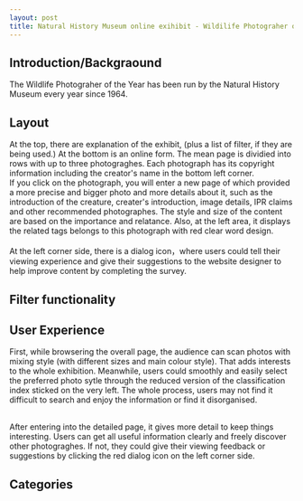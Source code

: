 ```yaml
---
layout: post
title: Natural History Museum online exihibit - Wildilife Photograher of The Year
---
```


## Introduction/Backgraound
The Wildlife Photograher of the Year has been run by the Natural History Museum every year since 1964.

## Layout
At the top, there are explanation of the exhibit, (plus a list of filter, if they are being used.) At the bottom is an online form. 
The mean page is dividied into rows with up to three photograghes. Each photograph has its copyright information including the creator's name in the bottom left corner.
<br> If you click on the photograph, you will enter a new page of which provided a more precise and bigger photo and more details about it, such as the introduction of the creature, creater's introduction, image details, IPR claims and other recommended photographes. The style and size of the content are based on the importance and relatance. Also, at the left area, it displays the related tags belongs to this photograph with red clear word design. <br/>
<br> At the left corner side, there is a dialog icon，where users could tell their viewing experience and give their suggestions to the website designer to help improve content by completing the survey.

## Filter functionality

## User Experience
First, while browsering the overall page, the audience can scan photos with mixing style (with different sizes and main colour style). That adds interests to the whole exhibition. Meanwhile, users could smoothly and easily select the preferred photo sytle through the reduced version of the classification index sticked on the very left. The whole process, users may not find it difficult to search and enjoy the information or find it disorganised.

<br>After entering into the detailed page, it gives more detail to keep things interesting. Users can get all useful information clearly and freely discover other photograghes. If not, they could give their viewing feedback or suggestions by clicking the red dialog icon on the left corner side.<br/>

## Categories
